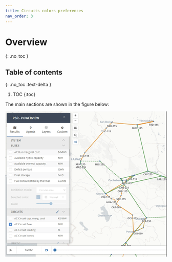 ```yaml
---
title: Circuits colors preferences
nav_order: 3
---
```


# Overview
{: .no_toc }

## Table of contents
{: .no_toc .text-delta }

1. TOC
{:toc}

The main sections are shown in the figure below:
<div style="text-align:center">
    <img src="docs/images/circ_style_part1.gif" width="600"/>
</div>
